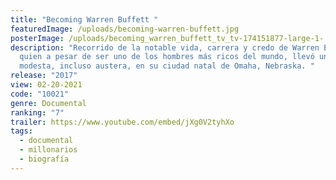 ```yaml
---
title: "Becoming Warren Buffett "
featuredImage: /uploads/becoming-warren-buffett.jpg
posterImage: /uploads/becoming_warren_buffett_tv_tv-174151877-large-1-.jpg
description: "Recorrido de la notable vida, carrera y credo de Warren Buffett,
  quien a pesar de ser uno de los hombres más ricos del mundo, llevó una vida
  modesta, incluso austera, en su ciudad natal de Omaha, Nebraska. "
release: "2017"
view: 02-20-2021
code: "10021"
genre: Documental
ranking: "7"
trailer: https://www.youtube.com/embed/jXg0V2tyhXo
tags:
  - documental
  - millonarios
  - biografía
---
```

